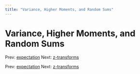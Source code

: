 ```yaml
---
title: "Variance, Higher Moments, and Random Sums"
---
```


# Variance, Higher Moments, and Random Sums

Prev: [expectation](expectation.md)
Next: [z-transforms](z-transforms.md)

Prev: [expectation](expectation.md)
Next: [z-transforms](z-transforms.md)
